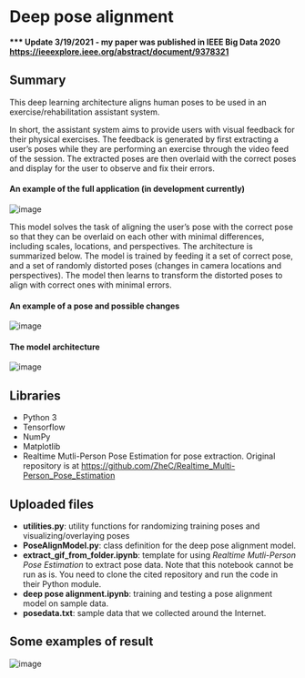 # Deep pose alignment

<b> *** Update 3/19/2021 - my paper was published in IEEE Big Data 2020 https://ieeexplore.ieee.org/abstract/document/9378321 </b>

## Summary
This deep learning architecture aligns human poses to be used in an exercise/rehabilitation assistant system. 

In short, the assistant system aims to provide users with visual feedback for their physical exercises. The feedback is generated by first extracting a user’s poses while they are performing an exercise through the video feed of the session. The extracted poses are then overlaid with the correct poses and display for the user to observe and fix their errors. 

#### An example of the full application (in development currently)

![image](https://user-images.githubusercontent.com/5643444/232255456-185a5b39-7f68-46bf-90ed-3f638eae1478.png)


This model solves the task of aligning the user’s pose with the correct pose so that they can be overlaid on each other with minimal differences, including scales, locations, and perspectives. The architecture is summarized below. The model is trained by feeding it a set of correct pose, and a set of randomly distorted poses (changes in camera locations and perspectives). The model then learns to transform the distorted poses to align with correct ones with minimal errors.

#### An example of a pose and possible changes

![image](https://user-images.githubusercontent.com/5643444/232255474-2e9d89b8-f9f5-4e60-bec6-1f2ee27c1448.png)

#### The model architecture

![image](https://user-images.githubusercontent.com/5643444/232255485-89d32b04-0088-441a-8d8a-9f5b2336701f.png)

## Libraries

- Python 3
- Tensorflow
- NumPy
- Matplotlib
- Realtime Mutli-Person Pose Estimation for pose extraction. Original repository is at https://github.com/ZheC/Realtime_Multi-Person_Pose_Estimation

## Uploaded files

- <b>utilities.py</b>: utility functions for randomizing training poses and visualizing/overlaying poses
- <b>PoseAlignModel.py</b>: class definition for the deep pose alignment model.
- <b>extract_gif_from_folder.ipynb</b>: template for using <i>Realtime Mutli-Person Pose Estimation</i> to extract pose data. Note that this notebook cannot be run as is. You need to clone the cited repository and run the code in their Python module.
- <b>deep pose alignment.ipynb</b>: training and testing a pose alignment model on sample data.
- <b>posedata.txt</b>: sample data that we collected around the Internet.

## Some examples of result

![image](https://user-images.githubusercontent.com/5643444/232255492-baebb113-2d80-42da-8466-6721efe5b163.png)

```python

```
